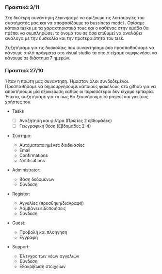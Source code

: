 ### Πρακτικά 3/11
Στη δεύτερη συνάντηση ξεκινήσαμε να ορίζουμε τις λειτουργίες του συστήματός μας και να αποφασίζουμε το bussiness model . Ορίσαμε κάποια tasks με τα χαρακτηριστικά τους και ο καθένας στην ομάδα θα πρέπει να συμπληρώσει το όνομά του σε όσα επιθυμεί να αναλάβει ανάλογα με την δυσκολία και την προτεραιότητα του task.  

Συζητήσαμε για τις δυσκολίες που συναντήσαμε όσο προσπαθούσαμε να κάνουμε απλά πράγματα στο visual studio τα οποία είχαμε συμφωνήσει να κάνουμε σε διάστημα 7 ημερών. 

### Πρακτικά 27/10

Ήταν η πρώτη μας συνάντηση. Ήμασταν όλοι συνδεδεμένοι. Προσπαθήσαμε να δημιουργήσουμε κάποιους φακέλους στο github για να αποκτήσουμε μία εξοικείωση καθώς οι περισσότεροι δεν είχαμε εμπειρία. Έπειτα, συζητήσαμε για το πως θα ξεκινήσουμε το project και για τους χρήστες του. 

- Tasks

     - [ ]	Αναζήτηση και φίλτρα (Πρώτες 2 εβδομάδες)
     - [ ]	Γεωγραφική θέση (Εβδομάδες 2-4)
 
 * Σύστημα:
   -  Αυτοματοποιημένες διαδικασίες
   -  Email
   -  Confirmations
   -  Notifications
   
 * Administrator:
 
   -  Βάση δεδομένων  
   -  Σύνδεση
   
* Register:

   - Αγγελίες (προσθήκη/διαγραφή)
   - Λαμβάνει ειδοποιήσεις
   - Σύνδεση
   
* Guest:

   - Προβολή και πλοήγηση
   - Εγγραφή
   
* Support:

   - Έλεγχος των νέων αγγελιών
   - Σύνδεση
   - Εξακρίβωση στοιχείων
